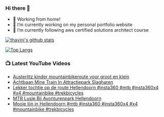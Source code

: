 ### Hi there 👋

- 🏡 Working from home!
- 🔭 I’m currently working on my personal portfolio website
- 🌱 I’m currently following aws certified solutions architect course
<!--
**thavini/thavini** is a ✨ _special_ ✨ repository because its `README.md` (this file) appears on your GitHub profile.

Here are some ideas to get you started:

- 🔭 I’m currently working on ...
- 🌱 I’m currently learning ...
- 👯 I’m looking to collaborate on ...
- 🤔 I’m looking for help with ...
- 💬 Ask me about ...
- 📫 How to reach me: ...
- 😄 Pronouns: ...
- ⚡ Fun fact: ...
  -->

[![thavini's github stats](https://github-readme-stats.vercel.app/api?username=thavini&count_private=true&show_icons=true)](https://github.com/anuraghazra/github-readme-stats)

[![Top Langs](https://github-readme-stats.vercel.app/api/top-langs/?username=anuraghazra)](https://github.com/anuraghazra/github-readme-stats)

### 📺 Latest YouTube Videos

<!-- YOUTUBE:START -->
- [Austerlitz kinder mountainbikeroute voor groot en klein](https://www.youtube.com/watch?v=kv1MySCZr8M)
- [Achtbaan Mine Train In Attractiepark Slagharen](https://www.youtube.com/shorts/ZIUbwwjD6Sk)
- [Lekker tochtje op de route Hellendoorn #insta360 #mtb #insta360x4 #x4 #mountainbike #trekbicycles](https://www.youtube.com/shorts/mYnIlzGOvhA)
- [MTB Lusje Bij Avonturenpark Hellendoorn](https://www.youtube.com/watch?v=R3Y_vhw-Exk)
- [Mooie lijn in Hellendoorn #mtb #insta360 #insta360x4 #x4 #mountainbike #trekbicycles](https://www.youtube.com/shorts/1LyTORz80Ng)
<!-- YOUTUBE:END -->
